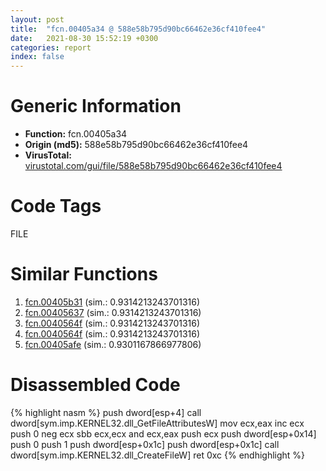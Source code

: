 ```yaml
---
layout: post
title:  "fcn.00405a34 @ 588e58b795d90bc66462e36cf410fee4"
date:   2021-08-30 15:52:19 +0300
categories: report
index: false
---
```


# Generic Information
- **Function:** fcn.00405a34
- **Origin (md5):** 588e58b795d90bc66462e36cf410fee4
- **VirusTotal:** [virustotal.com/gui/file/588e58b795d90bc66462e36cf410fee4][virustotal_ref]

# Code Tags
<span class="tag" id="FILE">FILE</span>


# Similar Functions

1. [fcn.00405b31][similar_1_ref] (sim.: 0.9314213243701316)
2. [fcn.00405637][similar_2_ref] (sim.: 0.9314213243701316)
3. [fcn.0040564f][similar_3_ref] (sim.: 0.9314213243701316)
4. [fcn.0040564f][similar_4_ref] (sim.: 0.9314213243701316)
5. [fcn.00405afe][similar_5_ref] (sim.: 0.9301167866977806)


# Disassembled Code

{% highlight nasm %}
push dword[esp+4]
call dword[sym.imp.KERNEL32.dll_GetFileAttributesW]
mov ecx,eax
inc ecx
push 0
neg ecx
sbb ecx,ecx
and ecx,eax
push ecx
push dword[esp+0x14]
push 0
push 1
push dword[esp+0x1c]
push dword[esp+0x1c]
call dword[sym.imp.KERNEL32.dll_CreateFileW]
ret 0xc
{% endhighlight %}


[similar_1_ref]: /report/fcn.00405b31@a008314dc7bf2e8068b597e7b8432f37
[similar_2_ref]: /report/fcn.00405637@e1c1647e2a46cfd9190abde0e66f29f3
[similar_3_ref]: /report/fcn.0040564f@24d6dc92d07ce9e45a7cf05669535b54
[similar_4_ref]: /report/fcn.0040564f@ca0b3b300c37cf83aa8195cdd053964b
[similar_5_ref]: /report/fcn.00405afe@84dc68a2818105dbfcb17693062b25c0
[virustotal_ref]: https://www.virustotal.com/gui/file/588e58b795d90bc66462e36cf410fee4